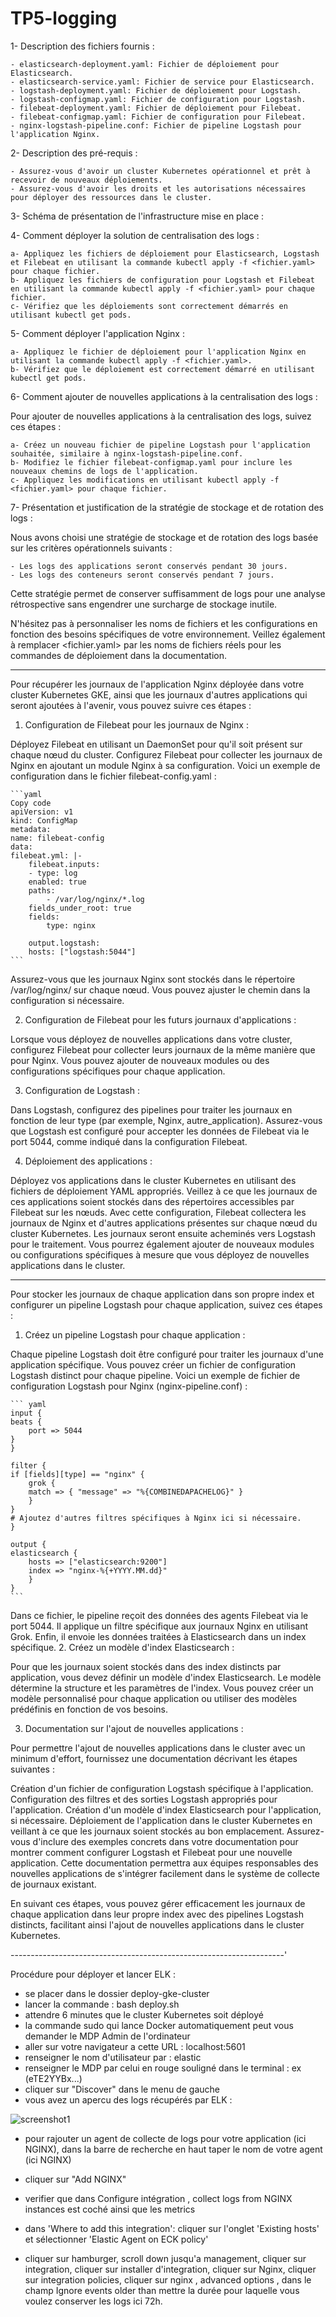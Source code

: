 # TP5-logging

1- Description des fichiers fournis :

    - elasticsearch-deployment.yaml: Fichier de déploiement pour Elasticsearch.
    - elasticsearch-service.yaml: Fichier de service pour Elasticsearch.
    - logstash-deployment.yaml: Fichier de déploiement pour Logstash.
    - logstash-configmap.yaml: Fichier de configuration pour Logstash.
    - filebeat-deployment.yaml: Fichier de déploiement pour Filebeat.
    - filebeat-configmap.yaml: Fichier de configuration pour Filebeat.
    - nginx-logstash-pipeline.conf: Fichier de pipeline Logstash pour l'application Nginx.

2- Description des pré-requis :

    - Assurez-vous d'avoir un cluster Kubernetes opérationnel et prêt à recevoir de nouveaux déploiements.
    - Assurez-vous d'avoir les droits et les autorisations nécessaires pour déployer des ressources dans le cluster.

3- Schéma de présentation de l'infrastructure mise en place :



4- Comment déployer la solution de centralisation des logs :

    a- Appliquez les fichiers de déploiement pour Elasticsearch, Logstash et Filebeat en utilisant la commande kubectl apply -f <fichier.yaml> pour chaque fichier.
    b- Appliquez les fichiers de configuration pour Logstash et Filebeat en utilisant la commande kubectl apply -f <fichier.yaml> pour chaque fichier.
    c- Vérifiez que les déploiements sont correctement démarrés en utilisant kubectl get pods.

5- Comment déployer l'application Nginx :

    a- Appliquez le fichier de déploiement pour l'application Nginx en utilisant la commande kubectl apply -f <fichier.yaml>.
    b- Vérifiez que le déploiement est correctement démarré en utilisant kubectl get pods.

6- Comment ajouter de nouvelles applications à la centralisation des logs :

Pour ajouter de nouvelles applications à la centralisation des logs, suivez ces étapes :

    a- Créez un nouveau fichier de pipeline Logstash pour l'application souhaitée, similaire à nginx-logstash-pipeline.conf.
    b- Modifiez le fichier filebeat-configmap.yaml pour inclure les nouveaux chemins de logs de l'application.
    c- Appliquez les modifications en utilisant kubectl apply -f <fichier.yaml> pour chaque fichier.

7- Présentation et justification de la stratégie de stockage et de rotation des logs :

Nous avons choisi une stratégie de stockage et de rotation des logs basée sur les critères opérationnels suivants :

    - Les logs des applications seront conservés pendant 30 jours.
    - Les logs des conteneurs seront conservés pendant 7 jours.

Cette stratégie permet de conserver suffisamment de logs pour une analyse rétrospective sans engendrer une surcharge de stockage inutile.

N'hésitez pas à personnaliser les noms de fichiers et les configurations en fonction des besoins spécifiques de votre environnement. Veillez également à remplacer <fichier.yaml> par les noms de fichiers réels pour les commandes de déploiement dans la documentation.

---

Pour récupérer les journaux de l'application Nginx déployée dans votre cluster Kubernetes GKE, ainsi que les journaux d'autres applications qui seront ajoutées à l'avenir, vous pouvez suivre ces étapes :

1. Configuration de Filebeat pour les journaux de Nginx :

Déployez Filebeat en utilisant un DaemonSet pour qu'il soit présent sur chaque nœud du cluster.
Configurez Filebeat pour collecter les journaux de Nginx en ajoutant un module Nginx à sa configuration. Voici un exemple de configuration dans le fichier filebeat-config.yaml :

    ```yaml
    Copy code
    apiVersion: v1
    kind: ConfigMap
    metadata:
    name: filebeat-config
    data:
    filebeat.yml: |-
        filebeat.inputs:
        - type: log
        enabled: true
        paths:
            - /var/log/nginx/*.log
        fields_under_root: true
        fields:
            type: nginx

        output.logstash:
        hosts: ["logstash:5044"]
    ```

Assurez-vous que les journaux Nginx sont stockés dans le répertoire /var/log/nginx/ sur chaque nœud. Vous pouvez ajuster le chemin dans la configuration si nécessaire.

2. Configuration de Filebeat pour les futurs journaux d'applications :

Lorsque vous déployez de nouvelles applications dans votre cluster, configurez Filebeat pour collecter leurs journaux de la même manière que pour Nginx. Vous pouvez ajouter de nouveaux modules ou des configurations spécifiques pour chaque application.

3. Configuration de Logstash :

Dans Logstash, configurez des pipelines pour traiter les journaux en fonction de leur type (par exemple, Nginx, autre_application).
Assurez-vous que Logstash est configuré pour accepter les données de Filebeat via le port 5044, comme indiqué dans la configuration Filebeat.

4. Déploiement des applications :

Déployez vos applications dans le cluster Kubernetes en utilisant des fichiers de déploiement YAML appropriés.
Veillez à ce que les journaux de ces applications soient stockés dans des répertoires accessibles par Filebeat sur les nœuds.
Avec cette configuration, Filebeat collectera les journaux de Nginx et d'autres applications présentes sur chaque nœud du cluster Kubernetes. Les journaux seront ensuite acheminés vers Logstash pour le traitement. Vous pourrez également ajouter de nouveaux modules ou configurations spécifiques à mesure que vous déployez de nouvelles applications dans le cluster.

---

Pour stocker les journaux de chaque application dans son propre index et configurer un pipeline Logstash pour chaque application, suivez ces étapes :

1. Créez un pipeline Logstash pour chaque application :

Chaque pipeline Logstash doit être configuré pour traiter les journaux d'une application spécifique. Vous pouvez créer un fichier de configuration Logstash distinct pour chaque pipeline. Voici un exemple de fichier de configuration Logstash pour Nginx (nginx-pipeline.conf) :

    ``` yaml
    input {
    beats {
        port => 5044
    }
    }

    filter {
    if [fields][type] == "nginx" {
        grok {
        match => { "message" => "%{COMBINEDAPACHELOG}" }
        }
    }
    # Ajoutez d'autres filtres spécifiques à Nginx ici si nécessaire.
    }

    output {
    elasticsearch {
        hosts => ["elasticsearch:9200"]
        index => "nginx-%{+YYYY.MM.dd}"
        }
    }
    ```

Dans ce fichier, le pipeline reçoit des données des agents Filebeat via le port 5044.
Il applique un filtre spécifique aux journaux Nginx en utilisant Grok.
Enfin, il envoie les données traitées à Elasticsearch dans un index spécifique.
2. Créez un modèle d'index Elasticsearch :

Pour que les journaux soient stockés dans des index distincts par application, vous devez définir un modèle d'index Elasticsearch. Le modèle détermine la structure et les paramètres de l'index. Vous pouvez créer un modèle personnalisé pour chaque application ou utiliser des modèles prédéfinis en fonction de vos besoins.

3. Documentation sur l'ajout de nouvelles applications :

Pour permettre l'ajout de nouvelles applications dans le cluster avec un minimum d'effort, fournissez une documentation décrivant les étapes suivantes :

Création d'un fichier de configuration Logstash spécifique à l'application.
Configuration des filtres et des sorties Logstash appropriés pour l'application.
Création d'un modèle d'index Elasticsearch pour l'application, si nécessaire.
Déploiement de l'application dans le cluster Kubernetes en veillant à ce que les journaux soient stockés au bon emplacement.
Assurez-vous d'inclure des exemples concrets dans votre documentation pour montrer comment configurer Logstash et Filebeat pour une nouvelle application. Cette documentation permettra aux équipes responsables des nouvelles applications de s'intégrer facilement dans le système de collecte de journaux existant.

En suivant ces étapes, vous pouvez gérer efficacement les journaux de chaque application dans leur propre index avec des pipelines Logstash distincts, facilitant ainsi l'ajout de nouvelles applications dans le cluster Kubernetes.

--------------------------------------------------------------------'

Procédure pour déployer et lancer ELK :

- se placer dans le dossier deploy-gke-cluster
- lancer la commande : bash deploy.sh
- attendre 6 minutes que le cluster Kubernetes soit déployé
- la commande sudo qui lance Docker automatiquement peut vous demander le MDP Admin de l'ordinateur
- aller sur votre navigateur a cette URL : localhost:5601
- renseigner le nom d'utilisateur par : elastic
- renseigner le MDP par celui en rouge souligné dans le terminal : ex (eTE2YYBx...)
- cliquer sur "Discover" dans le menu de gauche
- vous avez un apercu des logs récupérés par ELK :

![screenshot1](screenshots/ELK-TP5-Logs-last-hour-PODS.png)

- pour rajouter un agent de collecte de logs pour votre application (ici NGINX), dans la barre de recherche en haut taper le nom de votre agent (ici NGINX)
- cliquer sur "Add NGINX"
- verifier que dans Configure intégration , collect logs from NGINX instances est coché ainsi que les metrics
- dans 'Where to add this integration': cliquer sur l'onglet 'Existing hosts' et sélectionner 'Elastic Agent on ECK policy'  

- cliquer sur hamburger, scroll down jusqu'a management, cliquer sur integration, cliquer sur installer d'integration, cliquer sur Nginx, cliquer sur integration policies, cliquer sur nginx , advanced options , dans le champ Ignore events older than mettre la durée pour laquelle vous voulez conserver les logs ici 72h.
